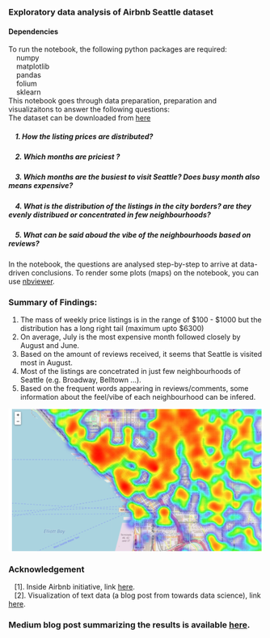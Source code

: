 ### Exploratory data analysis of Airbnb Seattle dataset
#### Dependencies
To run the notebook, the following python packages are required:<br />
   &nbsp;&nbsp;&nbsp; numpy <br />
   &nbsp;&nbsp;&nbsp;     matplotlib <br />
   &nbsp;&nbsp;&nbsp;     pandas <br />
   &nbsp;&nbsp;&nbsp;    folium <br />
   &nbsp;&nbsp;&nbsp;     sklearn <br />
This notebook goes through data preparation, preparation and visualizaitons to answer the following questions: <br />
The dataset can be downloaded from [here](https://www.kaggle.com/airbnb/seattle/data)

##### &nbsp;&nbsp;&nbsp; 1. How the listing prices are distributed?
##### &nbsp;&nbsp;&nbsp; 2. Which months are priciest ?
##### &nbsp;&nbsp;&nbsp; 3. Which months are the busiest to visit Seattle? Does busy month also means expensive?
##### &nbsp;&nbsp;&nbsp; 4. What is the distribution of the listings in the city borders? are they evenly distribued or concentrated in few neighbourhoods?
##### &nbsp;&nbsp;&nbsp; 5. What can be said aboud the vibe of the neighbourhoods based on reviews?
In the notebook, the questions are analysed step-by-step to arrive at data-driven conclusions.
To render some plots (maps) on the notebook, you can use [nbviewer](http://nbviewer.org/). 
### Summary of Findings:
1. The mass of weekly price listings is in the range of $100 - $1000 but the distribution has a long right tail (maximum upto $6300) <br />
2. On average, July is the most expensive month followed closely by August and June. <br />
3. Based on the amount of reviews received, it seems that Seattle is visited most in August. <br />
4. Most of the listings are concetrated in just few neighbourhoods of Seattle (e.g. Broadway, Belltown ...). <br />
5. Based on the frequent words appearing in reviews/comments, some information about the feel/vibe of each neighbourhood can be infered. <br />

![alt text](heatmap.PNG "Heatmap of Airbnb listings")

### Acknowledgement
&nbsp;&nbsp; [1]. Inside Airbnb initiative, link [here](http://insideairbnb.com/about.html). <br />
&nbsp;&nbsp; [2]. Visualization of text data (a blog post from towards data science), link [here](https://towardsdatascience.com/a-complete-exploratory-data-analysis-and-visualization-for-text-data-29fb1b96fb6a). <br />
### Medium blog post summarizing the results is available [here](https://medium.com/@daazene/airbnb-seattle-dataset-basic-exploratory-data-analysis-b2615b2a44ef). 
